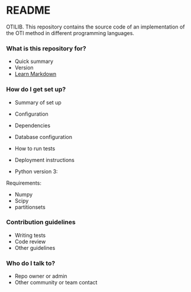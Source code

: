 # README #

OTILIB. This repository contains the source code of an implementation of the OTI method in different programming languages.

### What is this repository for? ###

* Quick summary
* Version
* [Learn Markdown](https://bitbucket.org/tutorials/markdowndemo)

### How do I get set up? ###

* Summary of set up
* Configuration
* Dependencies
* Database configuration
* How to run tests
* Deployment instructions


* Python version 3:

Requirements:
- Numpy
- Scipy
- partitionsets

### Contribution guidelines ###

* Writing tests
* Code review
* Other guidelines

### Who do I talk to? ###

* Repo owner or admin
* Other community or team contact